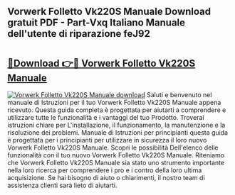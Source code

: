 ## Vorwerk Folletto Vk220S Manuale Download gratuit PDF - Part-Vxq Italiano Manuale dell'utente di riparazione feJ92

# <h2><a href="http://df9f5l.blite.top/?on=Vorwerk+Folletto+Vk220S+Manuale">🔗Download 👉🔴 Vorwerk Folletto Vk220S Manuale</a></h2>

[![Vorwerk Folletto Vk220S Manuale download](https://i.imgur.com/lujVjoI.png)](http://df9f5l.blite.top/?on=Vorwerk+Folletto+Vk220S+Manuale)
Saluti e benvenuto nel manuale di Istruzioni per il tuo Vorwerk Folletto Vk220S Manuale appena ricevuto. Questa guida completa è progettata per aiutarti a comprendere e utilizzare tutte le funzionalità e i vantaggi del tuo Prodotto. Troverai istruzioni chiare per L'installazione, il funzionamento, la manutenzione e la risoluzione dei problemi. Manuale di Istruzioni per principianti questa guida è progettata per i principianti per utilizzare in sicurezza il loro nuovo Vorwerk Folletto Vk220S Manuale. Scopri le possibilità Dell'elenco delle funzionalità con il tuo nuovo Vorwerk Folletto Vk220S Manuale. Riteniamo che Vorwerk Folletto Vk220S Manuale sia stato uno strumento importante nella loro ricerca per comprendere i pro e i contro della loro ultima acquisizione. Se hai bisogno di aiuto o chiarimenti, il nostro team di assistenza clienti sarà lieto di aiutarti.
